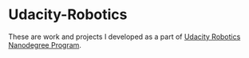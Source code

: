 # Udacity-Robotics
These are work and projects I developed as a part of [Udacity Robotics Nanodegree Program](https://www.udacity.com/robotics).

